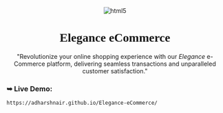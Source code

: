 <div align="center">
  <img src="https://img.shields.io/badge/HTML5-E34F26?style=flat-square&logo=HTML5&logoColor=white" alt="html5" />
 <h1 align="center" style="font-family: Prata">Elegance eCommerce</h1>
  
  "Revolutionize your online shopping experience with our *Elegance* e-Commerce platform, delivering seamless transactions and unparalleled customer satisfaction."

</div>

### ➥ Live Demo:

```bash
https://adharshnair.github.io/Elegance-eCommerce/
```
